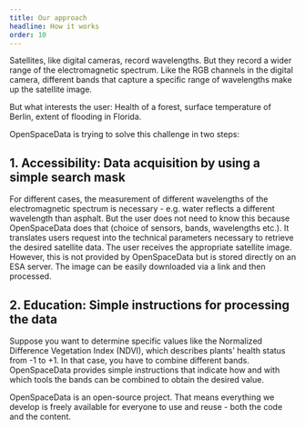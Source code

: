 ```yaml
---
title: Our approach
headline: How it works
order: 10
---
```


Satellites, like digital cameras, record wavelengths. But they record a wider range of the electromagnetic spectrum. Like the RGB channels in the digital camera, different bands that capture a specific range of wavelengths make up the satellite image.

But what interests the user: Health of a forest, surface temperature of Berlin, extent of flooding in Florida.

OpenSpaceData is trying to solve this challenge in two steps:

## 1. Accessibility: Data acquisition by using a simple search mask

For different cases, the measurement of different wavelengths of the electromagnetic spectrum is necessary - e.g. water reflects a different wavelength than asphalt. But the user does not need to know this because OpenSpaceData does that (choice of sensors, bands, wavelengths etc.). It translates users request into the technical parameters necessary to retrieve the desired satellite data. The user receives the appropriate satellite image. However, this is not provided by OpenSpaceData but is stored directly on an ESA server. The image can be easily downloaded via a link and then processed.

## 2. Education: Simple instructions for processing the data

Suppose you want to determine specific values like the Normalized Difference Vegetation Index (NDVI), which describes plants' health status from -1 to +1. In that case, you have to combine different bands. OpenSpaceData provides simple instructions that indicate how and with which tools the bands can be combined to obtain the desired value.

OpenSpaceData is an open-source project. That means everything we develop is freely available for everyone to use and reuse - both the code and the content.